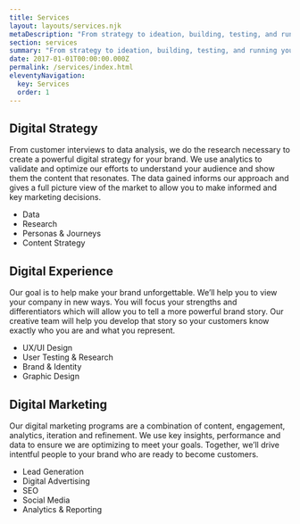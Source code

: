 ```yaml
---
title: Services
layout: layouts/services.njk
metaDescription: "From strategy to ideation, building, testing, and running your sites, socials, and marketing: FoxDog does it all."
section: services
summary: "From strategy to ideation, building, testing, and running your sites, socials, and marketing: FoxDog does it all."
date: 2017-01-01T00:00:00.000Z
permalink: /services/index.html
eleventyNavigation:
  key: Services
  order: 1
---
```

<div class="content__strategy">
<div class="content__grid">

## Digital Strategy
From customer interviews to data analysis, we do the research necessary to create a powerful digital strategy for your brand. We use analytics to validate and optimize our efforts to understand your audience and show them the content that resonates. The data gained informs our approach and gives a full picture view of the market to allow you to make informed and key marketing decisions.

- Data 
- Research 
- Personas & Journeys
- Content Strategy

</div>
</div>

<div class="content__experience">
<div class="content__grid">

## Digital Experience
Our goal is to help make your brand unforgettable. We’ll help you to view your company in new ways. You will focus your strengths and differentiators which will allow you to tell a more powerful brand story. Our creative team will help you develop that story so your customers know exactly who you are and what you represent.

- UX/UI Design
- User Testing & Research
- Brand & Identity
- Graphic Design

</div>
</div>

<div class="content__marketing">
<div class="content__grid">

## Digital Marketing
Our digital marketing programs are a combination of content, engagement, analytics, iteration and refinement. We use key insights, performance and data to ensure we are optimizing to meet your goals. Together, we’ll drive intentful people to your brand who are ready to become customers.

- Lead Generation
- Digital Advertising
- SEO
- Social Media
- Analytics & Reporting

</div>
</div>
